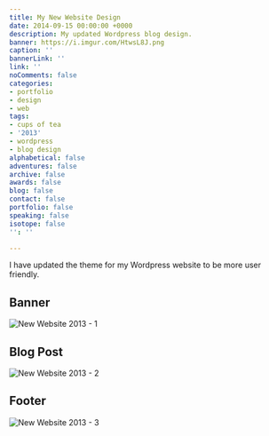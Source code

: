 ```yaml
---
title: My New Website Design
date: 2014-09-15 00:00:00 +0000
description: My updated Wordpress blog design.
banner: https://i.imgur.com/HtwsL8J.png
caption: ''
bannerLink: ''
link: ''
noComments: false
categories:
- portfolio
- design
- web
tags:
- cups of tea
- '2013'
- wordpress
- blog design
alphabetical: false
adventures: false
archive: false
awards: false
blog: false
contact: false
portfolio: false
speaking: false
isotope: false
'': ''

---
```

I have updated the theme for my Wordpress website to be more user friendly.

## Banner

![New Website 2013 - 1](https://i.imgur.com/HtwsL8J.png)

## Blog Post

![New Website 2013 - 2](https://i.imgur.com/PMiW72s.png)

## Footer

![New Website 2013 - 3](https://i.imgur.com/K6N0lOi.png)
